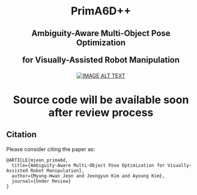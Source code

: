 <h1 align="center">
  PrimA6D++
</h1>

<h2 align="center">
  Ambiguity-Aware Multi-Object Pose Optimization  
  
  for Visually-Assisted Robot Manipulation
</h2>

<div align="center">
  <a href="https://youtu.be/akbI61jUJgY"><img src="https://img.youtube.com/vi/akbI61jUJgY/0.jpg" alt="IMAGE ALT TEXT"></a>
</div>

<h1 align="center">
  Source code will be available soon after review process
</h1>


## Citation

Please consider citing the paper as:

```
@ARTICLE{mjeon_prima6d,
  title={Ambiguity-Aware Multi-Object Pose Optimization for Visually-Assisted Robot Manipulation},
  author={Myung-Hwan Jeon and Jeongyun Kim and Ayoung Kim},
  journal={Under Review}
}
```
